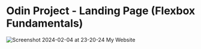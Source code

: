 # Odin Project - Landing Page (Flexbox Fundamentals)

![Screenshot 2024-02-04 at 23-20-24 My Website](https://github.com/m4c130d/landing-page/assets/93264654/020842d9-e18f-49c7-ab46-38e10896181a)
